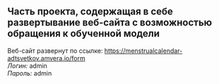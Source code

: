 ## Часть проекта, содержащая в себе развертывание веб-сайта с возможностью обращения к обученной модели
  
Веб-сайт развернут по ссылке: https://menstrualcalendar-adtsvetkov.amvera.io/form  
_Логин:_ admin  
_Пароль:_ admin

